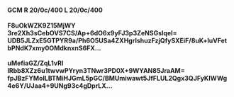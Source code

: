 #### GCM R 20/0c/400 L 20/0c/400
**F8uOkWZK9Z15MjWY**<br/>**3re2Xh3sCebOVS7CS/Ap+6dO6x9yFJ3p3ZeNSGslqeI=**<br/>**UDB5JLZxE5GTPYR9a/Ph6O5USa4ZXHgrlshuzFzjQfySXEiF/8uK+luVFetbPNdK7xmy0OMdknxnS6FX...**<br/><br/>
**uMefiaGZ/ZqL1vRI**<br/>**lRbb8XZz6u1twvwPYryn3TNwr3PD0X+9WYAN85JraAM=**<br/>**fpJBzFYMolLBTMiHJGmL5pGC/BMUmiwawt5JfFLUL2Qgx3QJFyKIWWg4e6Y/UJaa4+9UNg93c4gDprLX...**